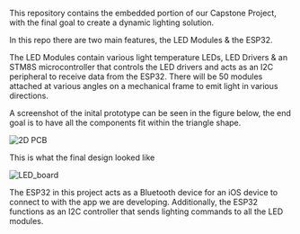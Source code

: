 This repository contains the embedded portion of our Capstone Project, with the final goal to create a dynamic lighting solution.

In this repo there are two main features, the LED Modules & the ESP32.

The LED Modules contain various light temperature LEDs, LED Drivers & an STM8S microcontroller that controls the LED drivers and acts as an I2C peripheral to receive data from the ESP32. There will be 50 modules attached at various angles on a mechanical frame to emit light in various directions. 

A screenshot of the inital prototype can be seen in the figure below, the end goal is to have all the components fit within the triangle shape.

![2D PCB](https://github.com/user-attachments/assets/bb245036-64c4-4bfe-9740-7deca733997b)

This is what the final design looked like 

![LED_board](https://github.com/user-attachments/assets/30dc1544-bf15-4e39-92e4-9ee8413e9a58)

The ESP32 in this project acts as a Bluetooth device for an iOS device to connect to with the app we are developing. Additionally, the ESP32 functions as an I2C controller that sends lighting commands to all the LED modules.
